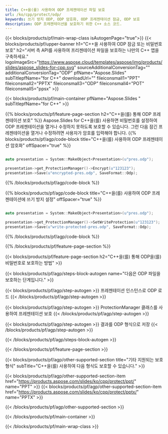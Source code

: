 ```yaml
---
title: C++을(를) 사용하여 ODP 프레젠테이션 파일 보호
url: /ko/cpp/protect/odp/
keywords: 쓰기 방지 ODP, ODP 암호화, ODP 프레젠테이션 잠금, ODP 보호
description: ODP 프레젠테이션을 보호하기 위한 C++ 소스 코드.
---
```


{{< blocks/products/pf/main-wrap-class isAutogenPage="true">}}
{{< blocks/products/pf/upper-banner h1="C++을 사용하여 ODP 잠금 또는 비밀번호 보호" h2="서버 측 API를 사용하여 프리젠테이션 파일을 보호하는 나만의 C++ 앱을 구축하세요." logoImageSrc="https://www.aspose.cloud/templates/aspose/img/products/slides/aspose_slides-for-cpp.svg" sourceAdditionalConversionTag="" additionalConversionTag="ODP" pfName="Aspose.Slides" subTitlepfName="for C++" downloadUrl="" fileiconsmall1="PPT" fileiconsmall2="PPTX" fileiconsmall3="ODP" fileiconsmall4="POT" fileiconsmall5="ppsx" >}}

{{< blocks/products/pf/main-container pfName="Aspose.Slides " subTitlepfName="for C++" >}}

{{% blocks/products/pf/feature-page-section  h2="C++을(를) 통해 ODP 프레젠테이션 보호" %}}
Aspose.Slides for C++을(를) 사용하면 비밀번호를 설정하여 ODP 프레젠테이션을 열거나 수정하지 못하도록 보호할 수 있습니다. 그런 다음 잠긴 프레젠테이션을 열거나 수정하려면 사용자가 암호를 입력해야 합니다.
{{% blocks/products/pf/agp/code-block title="C++을(를) 사용하여 ODP 프레젠테이션 암호화" offSpacer="true" %}}

```cpp

auto presentation = System::MakeObject<Presentation>(u"pres.odp");

presentation->get_ProtectionManager()->Encrypt(u"123123");
presentation->Save(u"encrypted-pres.odp", SaveFormat::Odp);
```

{{% /blocks/products/pf/agp/code-block %}}

{{% blocks/products/pf/agp/code-block title="C++을(를) 사용하여 ODP 프레젠테이션에 쓰기 방지 설정" offSpacer="true" %}}

```cpp

auto presentation = System::MakeObject<Presentation>(u"pres.odp");

presentation->get_ProtectionManager()->SetWriteProtection(u"123123");
presentation->Save(u"write-protected-pres.odp", SaveFormat::Odp);
```

{{% /blocks/products/pf/agp/code-block %}}

{{% /blocks/products/pf/feature-page-section %}}

{{< blocks/products/pf/feature-page-section  h2="C++을(를) 통해 ODP을(를) 비밀번호로 보호하는 방법" >}}

{{< blocks/products/pf/agp/steps-block-autogen name="다음은 ODP 파일을 보호하는 단계입니다." >}}

{{< blocks/products/pf/agp/step-autogen >}}
프레젠테이션 인스턴스로 ODP 로드
{{< /blocks/products/pf/agp/step-autogen >}}

{{< blocks/products/pf/agp/step-autogen >}}
ProtectionManager 클래스를 사용하여 프레젠테이션 보호
{{< /blocks/products/pf/agp/step-autogen >}}

{{< blocks/products/pf/agp/step-autogen >}}
결과를 ODP 형식으로 저장
{{< /blocks/products/pf/agp/step-autogen >}}

{{< /blocks/products/pf/agp/steps-block-autogen >}}

{{< /blocks/products/pf/feature-page-section >}}

{{< blocks/products/pf/agp/other-supported-section title="기타 지원되는 보호 형식" subTitle="C++을(를) 사용하여 다음 형식도 보호할 수 있습니다." >}}

{{< blocks/products/pf/agp/other-supported-section-item href="https://products.aspose.com/slides/ko/cpp/protect/ppt/" name="PPT" >}}
{{< blocks/products/pf/agp/other-supported-section-item href="https://products.aspose.com/slides/ko/cpp/protect/pptx/" name="PPTX" >}}


{{< /blocks/products/pf/agp/other-supported-section >}}

{{< /blocks/products/pf/main-container >}}
    
{{< /blocks/products/pf/main-wrap-class >}}